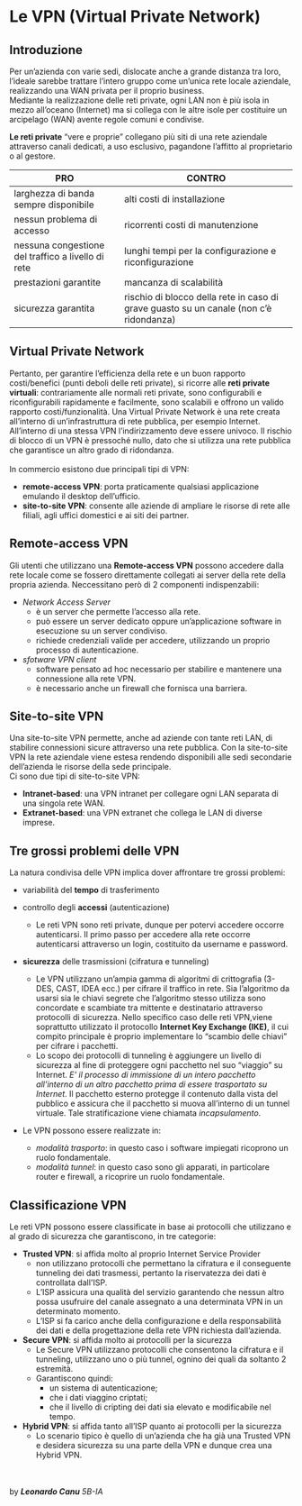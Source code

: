 # Le VPN (Virtual Private Network)
## Introduzione
Per un’azienda con varie sedi, dislocate anche a grande distanza tra loro, l’ideale sarebbe trattare l’intero gruppo come un’unica rete locale aziendale, realizzando una WAN privata per il proprio business.<br>
Mediante la realizzazione delle reti private, ogni LAN non è più isola in mezzo all’oceano (Internet) ma si collega con le altre isole per costituire un arcipelago (WAN) avente regole comuni e condivise.

**Le reti private** “vere e proprie” collegano più siti di una rete aziendale
attraverso canali dedicati, a uso esclusivo, pagandone l’affitto al
proprietario o al gestore.

|PRO|CONTRO|
|---|---|
|larghezza di banda sempre disponibile|alti costi di installazione|
|nessun problema di accesso|ricorrenti costi di manutenzione|
|nessuna congestione del traffico a livello di rete|lunghi tempi per la configurazione e riconfigurazione|
|prestazioni garantite|mancanza di scalabilità|
|sicurezza garantita|rischio di blocco della rete in caso di grave guasto su un canale (non c’è ridondanza)|

## Virtual Private Network

Pertanto, per garantire l’efficienza della rete e un buon rapporto costi/benefici (punti deboli delle reti private), si ricorre alle **reti private virtuali**:
contrariamente alle normali reti private, sono configurabili e riconfigurabili rapidamente e facilmente, sono scalabili e offrono un valido rapporto costi/funzionalità. Una Virtual Private Network è una rete creata all’interno di un’infrastruttura di rete pubblica, per esempio Internet. All’interno di una stessa VPN l’indirizzamento deve essere univoco. Il rischio di blocco di un VPN è pressoché nullo, dato che si utilizza una rete pubblica che garantisce un altro grado di ridondanza.
<br><br>
In commercio esistono due principali tipi di VPN:
- **remote-access VPN**: porta praticamente qualsiasi applicazione  emulando il desktop dell’ufficio.
- **site-to-site VPN**:  consente alle aziende di ampliare le risorse di rete alle filiali, agli uffici domestici e ai siti dei partner.

## Remote-access VPN
Gli utenti che utilizzano una **Remote-access VPN** possono accedere dalla rete locale come se fossero direttamente collegati ai server della rete della propria azienda. Neccessitano però di 2 componenti indispenzabili:
- *Network Access Server*
    - è un server che permette l’accesso alla rete.
    - può essere un server dedicato oppure un’applicazione software in esecuzione su un  server condiviso.
    - richiede credenziali valide per accedere, utilizzando un proprio processo di autenticazione.
- *sfotware VPN client*
    - software pensato ad hoc necessario per stabilire e mantenere una connessione alla rete VPN.
    - è necessario anche un firewall che fornisca una barriera.

## Site-to-site VPN
Una site-to-site VPN permette, anche ad aziende con tante reti LAN, di stabilire connessioni sicure attraverso una rete pubblica. Con la site-to-site VPN la rete aziendale viene estesa rendendo disponibili alle sedi secondarie dell’azienda le risorse della sede principale.<br>
Ci sono due tipi di site-to-site VPN:
- **Intranet-based**: una VPN intranet per collegare ogni LAN separata di una singola rete WAN. 
- **Extranet-based**: una VPN extranet che collega le LAN di diverse imprese.

## Tre grossi problemi delle VPN
La natura condivisa delle VPN implica dover affrontare tre grossi problemi:
- variabilità del **tempo** di trasferimento
- controllo degli **accessi** (autenticazione)
    - Le reti VPN sono reti private, dunque per potervi accedere occorre autenticarsi.
    Il primo passo per accedere alla rete occorre autenticarsi attraverso un login, costituito da username e password.
- **sicurezza** delle trasmissioni (cifratura e tunneling)
    - Le VPN utilizzano un’ampia gamma di algoritmi di crittografia (3-DES, CAST, IDEA ecc.) per cifrare il traffico in rete. Sia l’algoritmo da usarsi sia le chiavi segrete che l’algoritmo stesso utilizza sono concordate e scambiate tra mittente e destinatario attraverso protocolli di sicurezza. Nello specifico caso delle reti VPN,viene soprattutto utilizzato il protocollo **Internet Key Exchange (IKE)**, il cui compito principale è proprio implementare lo “scambio delle chiavi” per cifrare i pacchetti.
    - Lo scopo dei protocolli di tunneling è aggiungere un livello di sicurezza al fine di proteggere ogni pacchetto nel suo “viaggio” su Internet. *E' il processo di immissione di un intero pacchetto all’interno di un altro pacchetto prima di essere trasportato su Internet*. Il pacchetto esterno protegge il contenuto dalla vista del pubblico e assicura che il pacchetto si muova all’interno di un tunnel virtuale. Tale stratificazione viene chiamata *incapsulamento*.

- Le VPN possono essere realizzate in:
    - *modalità trasporto*: in questo caso i software impiegati ricoprono un ruolo fondamentale. 
    - *modalità tunnel*: in questo caso sono gli apparati, in particolare router e firewall, a ricoprire un ruolo fondamentale.

## Classificazione VPN
Le reti VPN possono essere classificate in base ai protocolli che utilizzano e al
grado di sicurezza che garantiscono, in tre categorie:
- **Trusted VPN**: si affida molto al proprio Internet Service Provider
    - non utilizzano protocolli che permettano la cifratura e il conseguente tunneling dei dati trasmessi, pertanto la riservatezza dei dati è controllata dall'ISP.
    - L’ISP assicura una qualità del servizio garantendo che nessun altro possa usufruire del canale assegnato a una determinata VPN in un determinato momento.
    - L’ISP si fa carico anche della configurazione e della responsabilità dei dati e della progettazione della rete VPN richiesta dall’azienda.
- **Secure VPN**: si affida molto ai protocolli per la sicurezza
    - Le Secure VPN utilizzano protocolli che consentono la cifratura e il tunneling, utilizzano uno o più tunnel, ognino dei quali da soltanto 2 estremità.
    - Garantiscono quindi:
        - un sistema di autenticazione;
        - che i dati viaggino criptati;
        - che il livello di cripting dei dati sia elevato e modificabile nel tempo.
- **Hybrid VPN**: si affida tanto all’ISP quanto ai protocolli per la sicurezza
    - Lo scenario tipico è quello di un’azienda che ha già una Trusted VPN e desidera sicurezza su una parte della VPN e dunque crea una Hybrid VPN.

<br><br>
by ***Leonardo Canu*** *5B-IA*